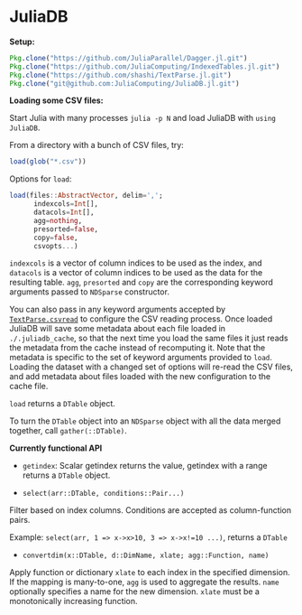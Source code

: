 # JuliaDB

**Setup:**

```julia
Pkg.clone("https://github.com/JuliaParallel/Dagger.jl.git")
Pkg.clone("https://github.com/JuliaComputing/IndexedTables.jl.git")
Pkg.clone("https://github.com/shashi/TextParse.jl.git")
Pkg.clone("git@github.com:JuliaComputing/JuliaDB.jl.git")
```

**Loading some CSV files:**

Start Julia with many processes `julia -p N` and load JuliaDB with `using JuliaDB`.

From a directory with a bunch of CSV files, try:

```julia
load(glob("*.csv"))
```

Options for `load`:

```julia
load(files::AbstractVector, delim=',';
      indexcols=Int[],
      datacols=Int[],
      agg=nothing,
      presorted=false,
      copy=false,
      csvopts...)
```


`indexcols` is a vector of column indices to be used as the index, and `datacols` is a vector of column indices to be used as the data for the resulting table. `agg`, `presorted` and `copy` are the corresponding keyword arguments passed to `NDSparse` constructor.

You can also pass in any keyword arguments accepted by [`TextParse.csvread`](https://github.com/shashi/TextParse.jl/blob/master/src/csv.jl#L13-L32) to configure the CSV reading process. Once loaded JuliaDB will save some metadata about each file loaded in `./.juliadb_cache`, so that the next time you load the same files it just reads the metadata from the cache instead of recomputing it. Note that the metadata is specific to the set of keyword arguments provided to `load`. Loading the dataset with a changed set of options will re-read the CSV files, and add metadata about files loaded with the new configuration to the cache file.

`load` returns a `DTable` object.

To turn the `DTable` object into an `NDSparse` object with all the data merged together, call `gather(::DTable)`.

**Currently functional API**

- `getindex`: Scalar getindex returns the value, getindex with a range returns a `DTable` object.

- `select(arr::DTable, conditions::Pair...)`

Filter based on index columns. Conditions are accepted as column-function pairs.

Example: `select(arr, 1 => x->x>10, 3 => x->x!=10 ...)`, returns a `DTable`

- `convertdim(x::DTable, d::DimName, xlate; agg::Function, name)`

Apply function or dictionary `xlate` to each index in the specified dimension.
If the mapping is many-to-one, `agg` is used to aggregate the results.
`name` optionally specifies a name for the new dimension. `xlate` must be
a monotonically increasing function.
